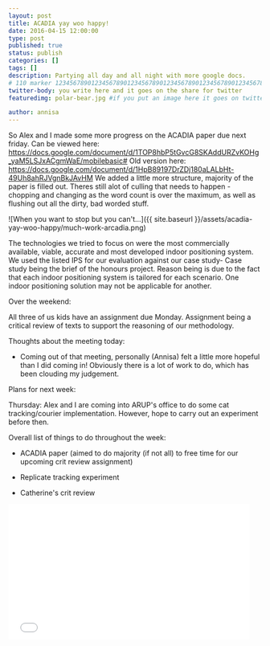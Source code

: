 ```yaml
---
layout: post
title: ACADIA yay woo happy!
date: 2016-04-15 12:00:00
type: post
published: true
status: publish
categories: []
tags: []
description: Partying all day and all night with more google docs.
# 110 marker 1234567890123456789012345678901234567890123456789012345678901234567890123456789012345678901234567890123456789
twitter-body: you write here and it goes on the share for twitter
featuredimg: polar-bear.jpg #if you put an image here it goes on twitter too

author: annisa
---
```


So Alex and I made some more progress on the ACADIA paper due next friday.
Can be viewed here: https://docs.google.com/document/d/1TOP8hbP5tGvcG8SKAddURZvKOHg_yaM5LSJxACgmWaE/mobilebasic#
Old version here: https://docs.google.com/document/d/1HpB89197DrZDj180aLALbHt-49Uh8ahRJVgnBkJAvHM
We added a little more structure, majority of the paper is filled out.
Theres still alot of culling that needs to happen - chopping and changing as the word count is over the maximum, as well as flushing out all the dirty, bad worded stuff.

![When you want to stop but you can't...]({{ site.baseurl }}/assets/acadia-yay-woo-happy/much-work-arcadia.png)


The technologies we tried to focus on were the most commercially available, viable, accurate and most developed indoor positioning system. We used the listed IPS for our evaluation against our case study- Case study being the brief of the honours project.
Reason being is due to the fact that each indoor positioning system is tailored for each scenario. One indoor positioning solution may not be applicable for another. 

Over the weekend:

All three of us kids have an assignment due Monday. Assignment being a critical review of texts to support the reasoning of our methodology. 

Thoughts about the meeting today:

- Coming out of that meeting, personally (Annisa) felt a little more hopeful than I did coming in! Obviously there is a lot of work to do, which has been clouding my judgement.

Plans for next week:

Thursday: Alex and I are coming into ARUP's office to do some cat tracking/courier implementation. However, hope to carry out an experiment before then. 

Overall list of things to do throughout the week:

- ACADIA paper (aimed to do majority (if not all) to free time for our upcoming crit review assignment)

- Replicate tracking experiment

- Catherine's crit review

<iframe src="//giphy.com/embed/vPDfV26hKegow" width="480" height="269" frameBorder="0" class="giphy-embed" allowFullScreen></iframe><p><a href="http://giphy.com/gifs/tired-sleep-exhausted-vPDfV26hKegow"></a></p>

